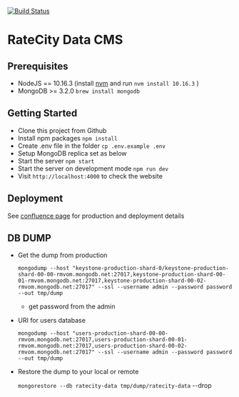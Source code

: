 [![Build Status](https://travis-ci.com/ratecity/ultimate.svg?token=m7geA81NzfGVx94z9ujy&branch=master)](https://travis-ci.com/ratecity/ultimate)

# RateCity Data CMS

## Prerequisites

* NodeJS == 10.16.3 (install [nvm](https://github.com/creationix/nvmhttps://github.com/creationix/nvm) and run `nvm install 10.16.3` )
* MongoDB >= 3.2.0  `brew install mongodb`


## Getting Started

* Clone this project from Github
* Install npm packages `npm install`
* Create .env file in the folder `cp .env.example .env`
* Setup MongoDB replica set as below
* Start the server `npm start`
* Start the server on development mode `npm run dev`
* Visit `http://localhost:4000` to check the website

## Deployment

See [confluence page](https://ratecityconfluence.atlassian.net/wiki/display/IN/Keystone+Setup) for production and deployment details

## DB DUMP

* Get the dump from production

  `mongodump --host "keystone-production-shard-0/keystone-production-shard-00-00-rmvom.mongodb.net:27017,keystone-production-shard-00-01-rmvom.mongodb.net:27017,keystone-production-shard-00-02-rmvom.mongodb.net:27017" --ssl --username admin --password password --out tmp/dump`

  - get password from the admin

* URI for users database

  `mongodump --host "users-production-shard-00-00-rmvom.mongodb.net:27017,users-production-shard-00-01-rmvom.mongodb.net:27017,users-production-shard-00-02-rmvom.mongodb.net:27017" --ssl --username admin --password password --out tmp/dump`

* Restore the dump to your local or remote

  `mongorestore --db ratecity-data tmp/dump/ratecity-data` --drop
